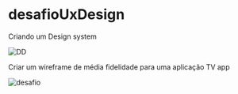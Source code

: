 # desafioUxDesign
Criando um Design system

![DD](https://github.com/lugael/desafioUxDesign/assets/79815839/ff90cc05-f3e7-4571-904b-09162efa37c8)


Criar um wireframe de média fidelidade para uma aplicação TV app


![desafio](https://github.com/lugael/desafioUxDesign/assets/79815839/5ad3fcce-2b69-4d5a-8eae-cf2eb4f887a8)
